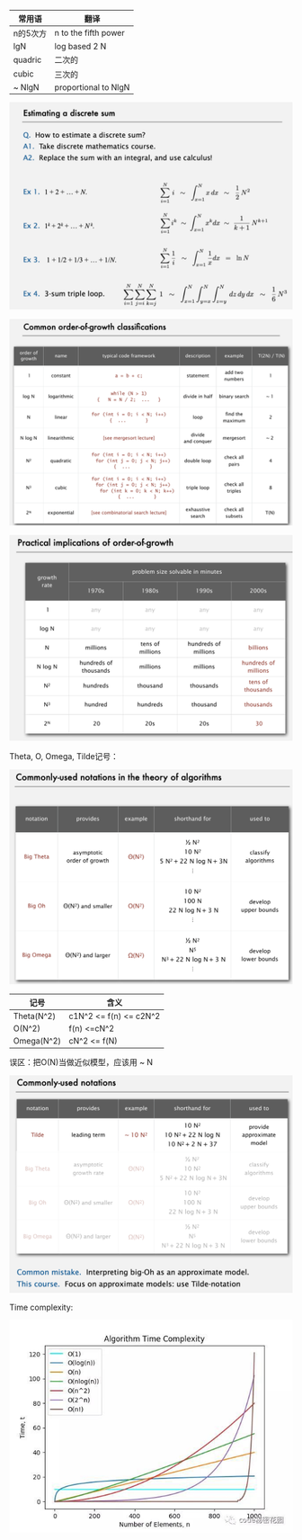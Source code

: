 

| 常用语 | 翻译                                                   |
| ---- | ------------------------------------------------------------ |
| n的5次方 | n to the fifth power |
| lgN | log based 2 N |
| quadric | 二次的 |
| cubic |  三次的 |
| ~ NlgN | proportional to NlgN |



![image](./pic/discrete_sum.png)



![image](./pic/common_cost.png)

![image](./pic/capability.png)

Theta, O, Omega, Tilde记号：

![image](./pic/notation1.png)

| 记号       | 含义                   |
| ---------- | ---------------------- |
| Theta(N^2) | c1N^2 <= f(n) <= c2N^2 |
| O(N^2)     | f(n) <=cN^2            |
| Omega(N^2) | cN^2 <= f(N)           |

误区：把O(N)当做近似模型，应该用 ~ N

![image](./pic/notation2.png)



Time complexity:

![image](./pic/algorithm_time_complexity.JPG)



